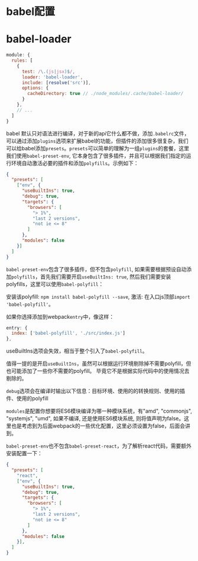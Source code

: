 babel配置
====

# babel-loader

``` js
module: {
  rules: [
    {
      test: /\.(js|jsx)$/,
      loader: 'babel-loader',
      include: [resolve('src')],
      options: {
        cacheDirectory: true // ./node_modules/.cache/babel-loader/
      }
    },
    // ...
  ]
}

```

babel 默认只对语法进行编译，对于新的api它什么都不做，添加`.babelrc`文件，可以通过添加`plugins`选项来扩展babel的功能，但插件的添加很多很复杂，我们可以给babel添加`presets`。`presets`可以简单的理解为一组`plugins`的套餐，这里我们使用`babel-preset-env`, 它本身包含了很多插件，并且可以根据我们指定的运行环境自动激活必要的插件和添加`polyfills`。示例如下：

``` json
{
  "presets": [
    ["env", {
      "useBuiltIns": true,
      "debug": true,
      "targets": {
        "browsers": [
          "> 1%",
          "last 2 versions",
          "not ie <= 8"
        ]
      },
      "modules": false
    }]
  ]
}
```

`babel-preset-env`包含了很多插件，但不包含`polyfill`, 如果需要根据预设自动添加`polyfills`，首先我们需要开启`useBuiltIns: true`, 然后我们需要安装polyfills，这里可以使用`babel-polyfill`：

安装该polyfill: `npm install babel-polyfill --save`, 激活: 在入口js顶部`import 'babel-polyfill'`。

如果你选择添加到webpack`entry`中，像这样：

``` js
entry: {
  index: ['babel-polyfill', './src/index.js']
},
```
useBuiltIns选项会失效，相当于整个引入了`babel-polyfill`。

值得一提的是开启`useBuiltIns`，虽然可以根据运行环境剔除掉不需要polyfill，但也可能添加了一些你不需要的polyfill。 毕竟它不是根据实际代码中的使用情况去剔除的。

`debug`选项会在编译时输出以下信息：目标环境、使用的的转换规则、使用的插件、使用的polyfill

`modules`是配置你想要将ES6模块编译为哪一种模块系统，有"amd", "commonjs", "systemjs", "umd", 如果不编译, 还是使用ES6模块系统, 则将值声明为false。这里也是考虑到为后面webpack的一些优化配置，这里必须设置为false，后面会讲到。


`babel-preset-env`也不包含`babel-preset-react`，为了解析react代码，需要额外安装配置一下：

``` json
{
  "presets": [
    "react",
    ["env", {
      "useBuiltIns": true,
      "debug": true,
      "targets": {
        "browsers": [
          "> 1%",
          "last 2 versions",
          "not ie <= 8"
        ]
      },
      "modules": false
    }],
  ]
}
```
